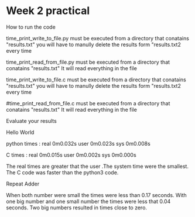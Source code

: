 # Week 2 practical

How to run the code 

time_print_write_to_file.py 
must be executed from a directory that conatains "results.txt"
you will have to manully delete the results form "results.txt2 every time

time_print_read_from_file.py 
must be executed from a directory that conatains "results.txt"
It will read everything in the file

time_print_write_to_file.c 
must be executed from a directory that conatains "results.txt"
you will have to manully delete the results form "results.txt2 every time

#time_print_read_from_file.c
must be executed from a directory that conatains "results.txt"
It will read everything in the file

Evaluate your results

Hello World 

python times :
real    0m0.032s
user    0m0.023s
sys     0m0.008s

C times :
real    0m0.015s
user    0m0.002s
sys     0m0.000s

The real times are greater that the user .The system time were the smallest. The C code was faster than the python3 code.

Repeat Adder

When both number were small the times were less than 0.17 seconds.
With one big number and one small number the times were less that 0.04 seconds.
Two big numbers resulted in times close to zero.
